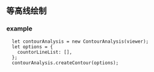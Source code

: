  ## 等高线绘制
 ### example
      let contourAnalysis = new ContourAnalysis(viewer);
      let options = {
        countorLineList: [],
      };
      contourAnalysis.createContour(options);